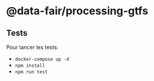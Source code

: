 # @data-fair/processing-gtfs

## Tests
Pour lancer les tests:
- `docker-compose up -d`
- `npm install`
- `npm run test`